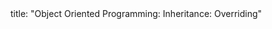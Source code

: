 <frontmatter>
title: "Object Oriented Programming: Inheritance: Overriding"
</frontmatter>

<include src="navbar.md" boilerplate />

<include src="unit-inPage-asFlat.md" boilerplate />